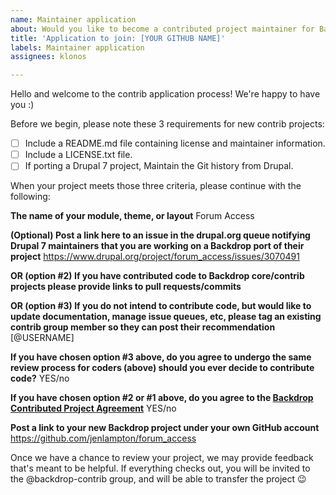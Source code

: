 ```yaml
---
name: Maintainer application
about: Would you like to become a contributed project maintainer for Backdrop CMS?
title: 'Application to join: [YOUR GITHUB NAME]'
labels: Maintainer application
assignees: klonos

---
```


Hello and welcome to the contrib application process! We're happy to have you :)

Before we begin, please note these 3 requirements for new contrib projects:

- [ ] Include a README.md file containing license and maintainer information.
- [ ] Include a LICENSE.txt file.
- [ ] If porting a Drupal 7 project, Maintain the Git history from Drupal.

When your project meets those three criteria, please continue with the following:


**The name of your module, theme, or layout**
Forum Access

**(Optional) Post a link here to an issue in the drupal.org queue notifying Drupal 7 maintainers that you are working on a Backdrop port of their project**
https://www.drupal.org/project/forum_access/issues/3070491

**OR (option #2) If you have contributed code to Backdrop core/contrib projects please provide links to pull requests/commits**

**OR (option #3) If you do not intend to contribute code, but would like to update documentation, manage issue queues, etc, please tag an existing contrib group member so they can post their recommendation**
[@USERNAME]

**If you have chosen option #3 above, do you agree to undergo the same review process for coders (above) should you ever decide to contribute code?**
YES/no

**If you have chosen option #2 or #1 above, do you agree to the [Backdrop Contributed Project Agreement](https://github.com/backdrop-ops/contrib#backdrop-contributed-project-agreement)**
YES/no

**Post a link to your new Backdrop project under your own GitHub account**
https://github.com/jenlampton/forum_access

Once we have a chance to review your project, we may provide feedback that's meant to be helpful. If everything checks out, you will be invited to the @backdrop-contrib group, and will be able to transfer the project  😉
